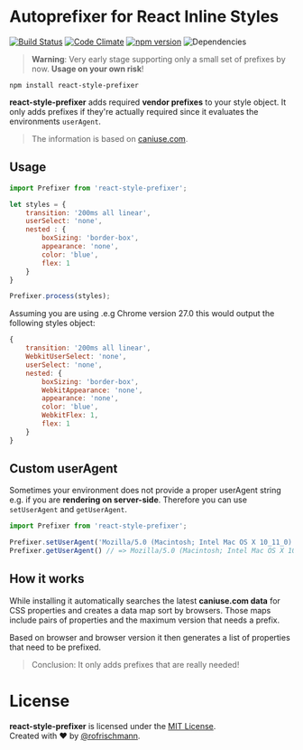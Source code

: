 # Autoprefixer for React Inline Styles
[![Build Status](https://travis-ci.org/rofrischmann/react-style-prefixer.svg)](https://travis-ci.org/rofrischmann/react-style-prefixer)
[![Code Climate](https://codeclimate.com/github/rofrischmann/react-style-prefixer/badges/gpa.svg)](https://codeclimate.com/github/rofrischmann/react-style-prefixer)
[![npm version](https://badge.fury.io/js/inline-style-prefixer.svg)](http://badge.fury.io/js/react-style-prefixer)
![Dependencies](https://david-dm.org/rofrischmann/react-style-prefixer.svg)
> **Warning**: Very early stage supporting only a small set of prefixes by now.
**Usage on your own risk**!

	npm install react-style-prefixer
**react-style-prefixer** adds required **vendor prefixes** to your style object. It only adds prefixes if they're actually required since it evaluates the environments `userAgent`.<br>
> The information is based on [caniuse.com](http://caniuse.com/).

## Usage
```javascript
import Prefixer from 'react-style-prefixer';

let styles = {
	transition: '200ms all linear',
	userSelect: 'none',
	nested : {
		boxSizing: 'border-box',
		appearance: 'none',
		color: 'blue',
		flex: 1
	}
}

Prefixer.process(styles);
```

Assuming you are using .e.g Chrome version 27.0 this would output the following styles object:
```javascript
{
	transition: '200ms all linear',
	WebkitUserSelect: 'none',
	userSelect: 'none',
	nested: {
		boxSizing: 'border-box',
		WebkitAppearance: 'none',
		appearance: 'none',
		color: 'blue',
		WebkitFlex: 1,
		flex: 1
	}
}
```

## Custom userAgent
Sometimes your environment does not provide a proper userAgent string e.g. if you are **rendering on server-side**. Therefore you can use `setUserAgent` and `getUserAgent`.

```javascript
import Prefixer from 'react-style-prefixer';

Prefixer.setUserAgent('Mozilla/5.0 (Macintosh; Intel Mac OS X 10_11_0) AppleWebKit/537.36 (KHTML, like Gecko) Chrome/44.0.2403.155 Safari/537.36');
Prefixer.getUserAgent() // => Mozilla/5.0 (Macintosh; Intel Mac OS X 10_11_0) AppleWebKit/537.36 (KHTML, like Gecko) Chrome/44.0.2403.155 Safari/537.36

```
## How it works
While installing it automatically searches the latest **caniuse.com data** for CSS properties and creates a data map sort by browsers. Those maps include pairs of properties and the maximum version that needs a prefix.<br>

Based on browser and browser version it then generates a list of properties that need to be prefixed.
> Conclusion: It only adds prefixes that are really needed!

# License
**react-style-prefixer** is licensed under the [MIT License](LICENSE).<br>
Created with ♥ by [@rofrischmann](http://rofrischmann.de).
